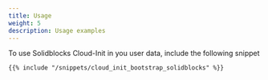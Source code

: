 ```yaml
---
title: Usage
weight: 5
description: Usage examples
---
```


To use Solidblocks Cloud-Init in you user data, include the following snippet

```shell
{{% include "/snippets/cloud_init_bootstrap_solidblocks" %}}
```
